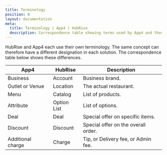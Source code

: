 ```yaml
---
title: Terminology
position: 8
layout: documentation
meta:
  title: Terminology | App4 | HubRise
  description: Correspondence table showing terms used by App4 and those used on HubRise for the same concept. Connect apps and synchronise your data.
---
```


HubRise and App4 each use their own terminology. The same concept can therefore have a different designation in each solution. The correspondence table below shows these differences.

| App4              | HubRise     | Description                         |
| ----------------- | ----------- | ----------------------------------- |
| Business          | Account     | Business brand.                     |
| Outlet or Venue   | Location    | The actual restaurant.              |
| Menu              | Catalog     | List of products.                   |
| Attribute         | Option List | List of options.                    |
| Deal              | Deal        | Special offer on specific items.    |
| Discount          | Discount    | Special offer on the overall order. |
| Additional charge | Charge      | Tip, or Delivery fee, or Admin fee. |
